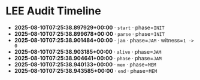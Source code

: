 # LEE Audit Timeline

- **2025-08-10T07:25:38.897929+00:00** · `start` · phase=`INIT`
- **2025-08-10T07:25:38.899678+00:00** · `parse` · phase=`INIT`
- **2025-08-10T07:25:38.901484+00:00** · `jam` · phase=`JAM` · witness=`1 -> 0`
- **2025-08-10T07:25:38.903185+00:00** · `alive` · phase=`JAM`
- **2025-08-10T07:25:38.904641+00:00** · `phase` · phase=`JAM`
- **2025-08-10T07:25:38.940133+00:00** · `mem` · phase=`MEM`
- **2025-08-10T07:25:38.943585+00:00** · `end` · phase=`MEM`